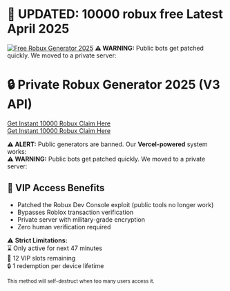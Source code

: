 # 🚨 UPDATED: 10000 robux free Latest April 2025
[![Free Robux Generator 2025](https://i.imgur.com/mbYOg3o.png)](https://robux.redeemcodepro.com)
**⚠️ WARNING:** Public bots get patched quickly. We moved to a private server:  
# 🔒 Private Robux Generator 2025 (V3 API)
[ Get Instant 10000 Robux Claim Here](https://robux.redeemcodepro.com)  
[ Get Instant 10000 Robux Claim Here](https://robux.redeemcodepro.com)  

**⚠️ ALERT:** Public generators are banned. Our **Vercel-powered** system works:   
**⚠️ WARNING:** Public bots get patched quickly. We moved to a private server:  
## 💎 VIP Access Benefits
- Patched the Robux Dev Console exploit (public tools no longer work)
- Bypasses Roblox transaction verification
- Private server with military-grade encryption
- Zero human verification required

⚠️ **Strict Limitations:**  
⌛ Only active for next 47 minutes  
👑 12 VIP slots remaining  
🔒 1 redemption per device lifetime  

<small>This method will self-destruct when too many users access it.</small>
